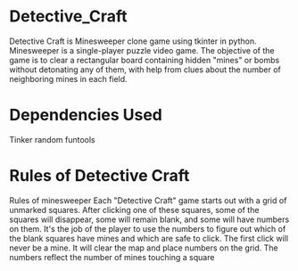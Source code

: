 # Detective_Craft
Detective Craft is Minesweeper clone game using tkinter in python. Minesweeper is a single-player puzzle video game. The objective of the game is to clear a rectangular board containing hidden "mines" or bombs without detonating any of them, with help from clues about the number of neighboring mines in each field.
# Dependencies Used
Tinker
random
funtools
# Rules of Detective Craft
Rules of minesweeper
 Each "Detective Craft" game starts out with a grid of unmarked squares. 
 After clicking one of these squares, some of the squares will disappear, some will remain blank, and some will have numbers on them. 
 It's the job of the player to use the numbers to figure out which of the blank squares have mines and which are safe to click.
The first click will never be a mine.
It will clear the map and place numbers on the grid. 
The numbers reflect the number of mines touching a square

